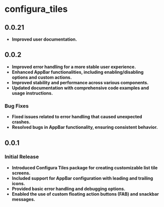 # configura_tiles

## 0.0.21

- **Improved user documentation.**

## 0.0.2

- **Improved error handling for a more stable user experience.**
- **Enhanced AppBar functionalities, including enabling/disabling options and custom actions.**
- **Improved stability and performance across various components.**
- **Updated documentation with comprehensive code examples and usage instructions.**

### Bug Fixes

- **Fixed issues related to error handling that caused unexpected crashes.**
- **Resolved bugs in AppBar functionality, ensuring consistent behavior.**

## 0.0.1

### Initial Release

- **Introduced Configura Tiles package for creating customizable list tile screens.**
- **Included support for AppBar configuration with leading and trailing icons.**
- **Provided basic error handling and debugging options.**
- **Enabled the use of custom floating action buttons (FAB) and snackbar messages.**
